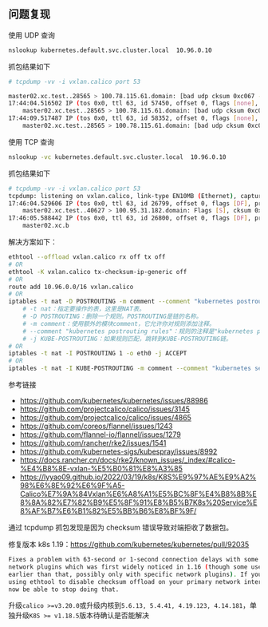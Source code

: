 ## 问题复现

使用 UDP 查询

```bash
nslookup kubernetes.default.svc.cluster.local  10.96.0.10
```

抓包结果如下


```bash
# tcpdump -vv -i vxlan.calico port 53

master02.xc.test..28565 > 100.78.115.61.domain: [bad udp cksum 0xc067 -> 0xf612!] 6039+ A? kubernetes.default.svc.cluster.local. (54)
17:44:04.516502 IP (tos 0x0, ttl 63, id 57450, offset 0, flags [none], proto UDP (17), length 82)
    master02.xc.test..28565 > 100.78.115.61.domain: [bad udp cksum 0xc067 -> 0xf612!] 6039+ A? kubernetes.default.svc.cluster.local. (54)
17:44:09.517487 IP (tos 0x0, ttl 63, id 58352, offset 0, flags [none], proto UDP (17), length 82)
    master02.xc.test..28565 > 100.78.115.61.domain: [bad udp cksum 0xc067 -> 0xf612!] 6039+ A? kubernetes.default.svc.cluster.local. (54)


```

使用 TCP 查询

```bash
nslookup -vc kubernetes.default.svc.cluster.local  10.96.0.10
```

抓包结果如下

```bash
# tcpdump -vv -i vxlan.calico port 53
tcpdump: listening on vxlan.calico, link-type EN10MB (Ethernet), capture size 262144 bytes
17:46:04.529606 IP (tos 0x0, ttl 63, id 26799, offset 0, flags [DF], proto TCP (6), length 60)
    master02.xc.test..40627 > 100.95.31.182.domain: Flags [S], cksum 0x6cd0 (incorrect -> 0xbd48), seq 1268752456, win 65495, options [mss 65495,sackOK,TS val 4278819391 ecr 0,nop,wscale 7], length 0
17:46:05.588442 IP (tos 0x0, ttl 63, id 26800, offset 0, flags [DF], proto TCP (6), length 60)
    master02.xc.b
```

解决方案如下：

```bash
ethtool --offload vxlan.calico rx off tx off
# OR
ethtool -K vxlan.calico tx-checksum-ip-generic off
# OR
route add 10.96.0.0/16 vxlan.calico
# OR
iptables -t nat -D POSTROUTING -m comment --comment "kubernetes postrouting rules" -j KUBE-POSTROUTING
    # -t nat：指定要操作的表，这里是NAT表。
    # -D POSTROUTING：删除一个规则。POSTROUTING是链的名称。
    # -m comment：使用额外的模块comment，它允许你对规则添加注释。
    # --comment "kubernetes postrouting rules"：规则的注释是"kubernetes postrouting rules"。
    # -j KUBE-POSTROUTING：如果规则匹配，跳转到KUBE-POSTROUTING链。
# OR
iptables -t nat -I POSTROUTING 1 -o eth0 -j ACCEPT
# OR
iptables -t nat -I KUBE-POSTROUTING -m comment --comment "kubernetes service traffic requiring SNAT" -m mark --mark 0x4000/0x4000 -j MASQUERADE
```

参考链接

- <https://github.com/kubernetes/kubernetes/issues/88986>
- <https://github.com/projectcalico/calico/issues/3145>
- <https://github.com/projectcalico/calico/issues/4865>
- <https://github.com/coreos/flannel/issues/1243>
- <https://github.com/flannel-io/flannel/issues/1279>
- <https://github.com/rancher/rke2/issues/1541>
- <https://github.com/kubernetes-sigs/kubespray/issues/8992>
- <https://docs.rancher.cn/docs/rke2/known_issues/_index/#calico-%E4%B8%8E-vxlan-%E5%B0%81%E8%A3%85>
- <https://lyyao09.github.io/2022/03/19/k8s/K8S%E9%97%AE%E9%A2%98%E6%8E%92%E6%9F%A5-Calico%E7%9A%84Vxlan%E6%A8%A1%E5%BC%8F%E4%B8%8B%E8%8A%82%E7%82%B9%E5%8F%91%E8%B5%B7K8s%20Service%E8%AF%B7%E6%B1%82%E5%BB%B6%E8%BF%9F/>

通过 tcpdump 抓包发现是因为 checksum 错误导致对端拒收了数据包。

修复版本 k8s 1.19：<https://github.com/kubernetes/kubernetes/pull/92035>

```bash
Fixes a problem with 63-second or 1-second connection delays with some VXLAN-based
network plugins which was first widely noticed in 1.16 (though some users saw it
earlier than that, possibly only with specific network plugins). If you were previously
using ethtool to disable checksum offload on your primary network interface, you should
now be able to stop doing that.
```

升级`calico >=v3.20.0`或升级内核到`5.6.13, 5.4.41, 4.19.123, 4.14.181`，单独升级`K8S >= v1.18.5`版本待确认是否能解决

